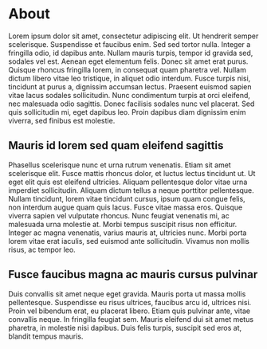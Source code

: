 # About

Lorem ipsum dolor sit amet, consectetur adipiscing elit. Ut hendrerit
semper scelerisque. Suspendisse et faucibus enim. Sed sed tortor
nulla. Integer a fringilla odio, id dapibus ante. Nullam mauris
turpis, tempor id gravida sed, sodales vel est. Aenean eget elementum
felis. Donec sit amet erat purus. Quisque rhoncus fringilla lorem, in
consequat quam pharetra vel. Nullam dictum libero vitae leo tristique,
in aliquet odio interdum. Fusce turpis nisi, tincidunt at purus a,
dignissim accumsan lectus. Praesent euismod sapien vitae lacus sodales
sollicitudin. Nunc condimentum turpis at orci eleifend, nec malesuada
odio sagittis. Donec facilisis sodales nunc vel placerat. Sed quis
sollicitudin mi, eget dapibus leo. Proin dapibus diam dignissim enim
viverra, sed finibus est molestie.

## Mauris id lorem sed quam eleifend sagittis

Phasellus scelerisque nunc et urna rutrum venenatis. Etiam sit amet
scelerisque elit. Fusce mattis rhoncus dolor, et luctus lectus
tincidunt ut. Ut eget elit quis est eleifend ultricies. Aliquam
pellentesque dolor vitae urna imperdiet sollicitudin. Aliquam dictum
tellus a neque porttitor pellentesque. Nullam tincidunt, lorem vitae
tincidunt cursus, ipsum quam congue felis, non interdum augue quam
quis lacus. Fusce vitae massa eros. Quisque viverra sapien vel
vulputate rhoncus. Nunc feugiat venenatis mi, ac malesuada urna
molestie at. Morbi tempus suscipit risus non efficitur. Integer ac
magna venenatis, varius mauris at, ultricies nunc. Morbi porta lorem
vitae erat iaculis, sed euismod ante sollicitudin. Vivamus non mollis
risus, ac tempor leo.

## Fusce faucibus magna ac mauris cursus pulvinar

Duis convallis sit amet neque eget gravida. Mauris porta ut massa
mollis pellentesque. Suspendisse eu risus ultrices, faucibus arcu id,
ultrices nisi. Proin vel bibendum erat, eu placerat libero. Etiam quis
pulvinar ante, vitae convallis neque. In fringilla feugiat sem. Mauris
eleifend dui sit amet metus pharetra, in molestie nisi dapibus. Duis
felis turpis, suscipit sed eros at, blandit tempus mauris.



